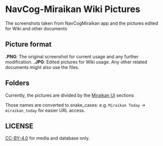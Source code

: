 # NavCog-Miraikan Wiki Pictures

The screenshots taken from NavCogMiraikan app and the pictures edited for Wiki and other documents

## Picture format

**.PNG**: The original screenshot for current usage and any further modification.
**.JPG**: Edited pictures for Wiki usage. Any other related documents might also use the files.

## Folders

Currently, the pictures are divided by the [Miraikan UI](https://github.com/miraikan-research/NavCog-Miraikan/wiki/Miraikan#home) sections

Those names are converted to snake_cases: e.g. `Miraikan Today` -> `miraikan_today` for easier URL access.

## LICENSE

[CC-BY-4.0] for media and database only.

[CC-BY-4.0]: https://creativecommons.org/licenses/by/4.0/

